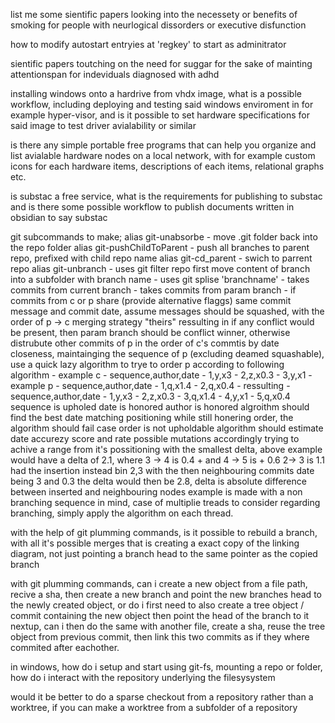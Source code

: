 list me some sientific papers looking into the necessety or benefits of smoking for people with neurlogical dissorders or executive disfunction

how to modify autostart entryies at 'regkey' to start as adminitrator

sientific papers toutching on the need for suggar for the sake of mainting attentionspan for indeviduals diagnosed with adhd

installing windows onto a hardrive from vhdx image, what is a possible workflow, including deploying and testing said windows enviroment in for example hyper-visor, and is it possible to set hardware specifications for said image to test driver avialability or similar

is there any simple portable free programs that can help you organize and list avialable hardware nodes on a local network, with for example custom icons for each hardware items, descriptions of each items, relational graphs etc.

is substac a free service, what is the requirements for publishing to substac and is there some possible workflow to publish documents written in obsidian to say substac

git subcommands to make; 
	alias git-unabsorbe - move .git folder back into the repo folder
	alias git-pushChildToParent -  push all branches to parent repo, prefixed with child repo name
	alias git-cd_parent - swich to parrent repo
	alias git-unbranch 
		- uses git filter repo first move content of branch into a subfolder with branch name
		- uses git splise 'branchname' 
			- takes commits from current branch
			- takes commits from param branch
			- if commits from c or p share (provide alternative flaggs) same commit message and commit date, assume messages should be squashed, with the order of p -> c merging strategy "theirs" ressulting in if any conflict would be present, then param branch should be conflict winner, otherwise distrubute other commits of p in the order of c's commtis by date closeness, maintainging the sequence of p (excluding deamed squashable), use a quick lazy algorithm to trye to order p according to following algorithm
				- example c 
					- sequence,author,date
					- 1,y,x3
					- 2,z,x0.3
					- 3,y,x1
				- example p
					- sequence,author,date
					- 1,q,x1.4
					- 2,q,x0.4
				- ressulting
					- sequence,author,date
					- 1,y,x3
					- 2,z,x0.3
					- 3,q,x1.4
					- 4,y,x1
					- 5,q,x0.4
				sequence is upholed
				date is honored
				author is honored
				algroithm should find the best date matching positioning while still honering order,
				the algorithm should fail case order is not upholdable
				algorithm should estimate date accurezy score and rate possible mutations accordingly
				trying to achive a range from it's possitioning with the smallest delta, above example would have a delta of 2.1, where 3 -> 4 is 0.4 + and 4 -> 5 is + 0.6 2-> 3 is 1.1
				had the insertion instead bin 2,3 with the then neighbouring commits date being 3 and 0.3 the delta would then be 2.8, delta is absolute difference between inserted and neighbouring nodes
				example is made with a non branching sequence in mind, case of multiplie treads to consider regarding branching, simply apply the algorithm on each thread.

with the help of git plumming commands, is it possible to rebuild a branch, with all it's possible merges that is creating a exact copy of the linking diagram, not just pointing a branch head to the same pointer as the copied branch

with git plumming commands, can i create a new object from a file path, recive a sha, then create a new branch and point the new branches head to the newly created object, or do i first need to also create a tree object / commit containing the new object then point the head of the branch to it
nextup, can i then do the same with another file, create a sha, reuse the tree object from previous commit, then link this two commits as if they where commited after eachother.
					
in windows, how do i setup and start using git-fs, mounting a repo or folder, how do i interact with the repository underlying the filesysystem

would it be better to do a sparse checkout from a repository rather than a worktree, if you can make a worktree from a subfolder of a repository

	
	